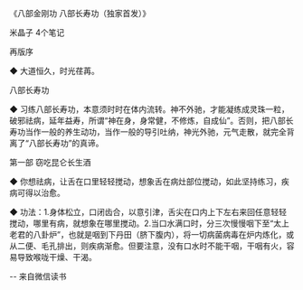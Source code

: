 《八部金刚功 八部长寿功（独家首发）》

米晶子
4个笔记

再版序

◆ 大道恒久，时光荏苒。


八部长寿功

◆ 习练八部长寿功，本意须时时在体内流转。神不外驰，才能凝练成灵珠一粒，破邪祛病，延年益寿，所谓“神在身，身常健，不修炼，自成仙”。否则，把八部长寿功当作一般的养生动功，当作一般的导引吐纳，神光外驰，元气走散，就完全背离了“八部长寿功”的真谛。


第一部 窃吃昆仑长生酒

◆ 你想祛病，让舌在口里轻轻搅动，想象舌在病灶部位搅动，如此坚持练习，疾病可得以治愈。

◆ 功法：1.身体松立，口闭齿合，以意引津，舌尖在口内上下左右来回任意轻轻搅动，哪里有病，就想象在哪里搅动。2.当口水满口时，分三次慢慢咽下至“太上老君的八卦炉”，也就是咽到下丹田（脐下腹内），将一切病菌病毒在炉内炼化，或从二便、毛孔排出，则疾病渐愈。但要注意，没有口水时不能干咽，干咽有火，容易导致喉咙干燥、干渴。

-- 来自微信读书
